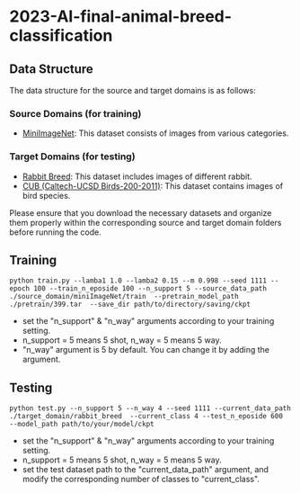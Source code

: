 # 2023-AI-final-animal-breed-classification

## Data Structure

The data structure for the source and target domains is as follows:

### Source Domains (for training)
- [MiniImageNet](https://drive.google.com/file/d/1uxpnJ3Pmmwl-6779qiVJ5JpWwOGl48xt/view?usp=sharing): This dataset consists of images from various categories.

### Target Domains (for testing)
- [Rabbit Breed](https://drive.google.com/file/d/1XBwGkHBAwnKVmjD4DxwBv4dgsufzMlx5/view?usp=sharing): This dataset includes images of different rabbit.
- [CUB (Caltech-UCSD Birds-200-2011)](https://data.caltech.edu/records/65de6-vp158/files/CUB_200_2011.tgz?download=1): This dataset contains images of bird species.

Please ensure that you download the necessary datasets and organize them properly within the corresponding source and target domain folders before running the code.

## Training

```
python train.py --lamba1 1.0 --lamba2 0.15 --m 0.998 --seed 1111 --epoch 100 --train_n_eposide 100 --n_support 5 --source_data_path ./source_domain/miniImageNet/train  --pretrain_model_path  ./pretrain/399.tar  --save_dir path/to/directory/saving/ckpt
```
- set the "n_support" & "n_way" arguments according to your training setting.
- n_support = 5 means 5 shot, n_way = 5 means 5 way.
- "n_way" argument is 5 by default. You can change it by adding the argument. 


## Testing

```
python test.py --n_support 5 --n_way 4 --seed 1111 --current_data_path ./target_domain/rabbit_breed  --current_class 4 --test_n_eposide 600  --model_path path/to/your/model/ckpt
```
- set the "n_support" & "n_way" arguments according to your training setting.
- n_support = 5 means 5 shot, n_way = 5 means 5 way.
- set the test dataset path to the "current_data_path" argument, and modify the corresponding number of classes to "current_class".
